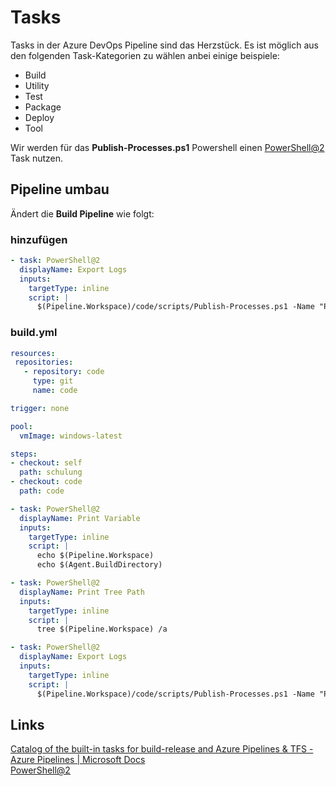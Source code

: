 # Tasks

Tasks in der Azure DevOps Pipeline sind das Herzstück. Es ist möglich aus den folgenden Task-Kategorien zu wählen anbei einige beispiele:  
- Build  
- Utility   
- Test  
- Package  
- Deploy  
- Tool  

Wir werden für das **Publish-Processes.ps1** Powershell einen [PowerShell@2](https://docs.microsoft.com/en-us/azure/devops/pipelines/tasks/utility/powershell?view=azure-devops) Task nutzen. 


## Pipeline umbau
Ändert die **Build Pipeline** wie folgt:

### hinzufügen
```yaml
- task: PowerShell@2
  displayName: Export Logs
  inputs:
    targetType: inline
    script: |
      $(Pipeline.Workspace)/code/scripts/Publish-Processes.ps1 -Name "Processes.txt" -Path $(Build.ArtifactStagingDirectory)
```

### build.yml

```yaml
resources:
 repositories:
   - repository: code
     type: git
     name: code

trigger: none

pool:
  vmImage: windows-latest

steps:
- checkout: self
  path: schulung
- checkout: code
  path: code

- task: PowerShell@2
  displayName: Print Variable
  inputs:
    targetType: inline
    script: |
      echo $(Pipeline.Workspace)
      echo $(Agent.BuildDirectory)

- task: PowerShell@2
  displayName: Print Tree Path
  inputs:
    targetType: inline
    script: |
      tree $(Pipeline.Workspace) /a

- task: PowerShell@2
  displayName: Export Logs
  inputs:
    targetType: inline
    script: |
      $(Pipeline.Workspace)/code/scripts/Publish-Processes.ps1 -Name "Processes.txt" -Path $(Build.ArtifactStagingDirectory)
```

## Links
[Catalog of the built-in tasks for build-release and Azure Pipelines & TFS - Azure Pipelines | Microsoft Docs ](https://docs.microsoft.com/en-us/azure/devops/pipelines/tasks/?view=azure-devops)  
[PowerShell@2](https://docs.microsoft.com/en-us/azure/devops/pipelines/tasks/utility/powershell?view=azure-devops)